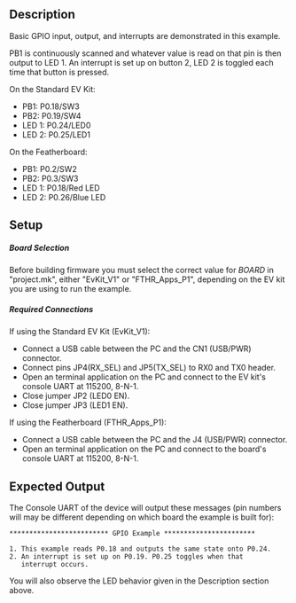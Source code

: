 ## Description

Basic GPIO input, output, and interrupts are demonstrated in this example.

PB1 is continuously scanned and whatever value is read on that pin is then output to LED 1.  An interrupt is set up on button 2, LED 2 is toggled each time that button is pressed.

On the Standard EV Kit:
-	PB1: P0.18/SW3
-	PB2: P0.19/SW4
-	LED 1: P0.24/LED0
-	LED 2: P0.25/LED1

On the Featherboard:
-	PB1: P0.2/SW2
-	PB2: P0.3/SW3
-	LED 1: P0.18/Red LED
-	LED 2: P0.26/Blue LED

## Setup

##### Board Selection
Before building firmware you must select the correct value for _BOARD_  in "project.mk", either "EvKit\_V1" or "FTHR\_Apps\_P1", depending on the EV kit you are using to run the example.

##### Required Connections
If using the Standard EV Kit (EvKit\_V1):
-   Connect a USB cable between the PC and the CN1 (USB/PWR) connector.
-   Connect pins JP4(RX_SEL) and JP5(TX_SEL) to RX0 and TX0  header.
-   Open an terminal application on the PC and connect to the EV kit's console UART at 115200, 8-N-1.
-   Close jumper JP2 (LED0 EN).
-   Close jumper JP3 (LED1 EN).

If using the Featherboard (FTHR\_Apps\_P1):
-   Connect a USB cable between the PC and the J4 (USB/PWR) connector.
-   Open an terminal application on the PC and connect to the board's console UART at 115200, 8-N-1.

## Expected Output

The Console UART of the device will output these messages (pin numbers will may be different depending on which board the example is built for):

```
************************* GPIO Example ***********************

1. This example reads P0.18 and outputs the same state onto P0.24.
2. An interrupt is set up on P0.19. P0.25 toggles when that
   interrupt occurs.
```

You will also observe the LED behavior given in the Description section above.